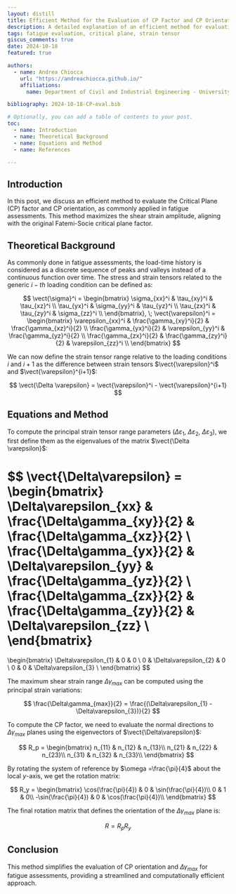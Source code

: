 ```yaml
---
layout: distill
title: Efficient Method for the Evaluation of CP Factor and CP Orientation
description: A detailed explanation of an efficient method for evaluating the Critical Plane (CP) factor and orientation.
tags: fatigue evaluation, critical plane, strain tensor
giscus_comments: true
date: 2024-10-18
featured: true

authors:
  - name: Andrea Chiocca
    url: "https://andreachiocca.github.io/"
    affiliations:
      name: Department of Civil and Industrial Engineering - University of Pisa

bibliography: 2024-10-18-CP-eval.bib

# Optionally, you can add a table of contents to your post.
toc:
  - name: Introduction
  - name: Theoretical Background
  - name: Equations and Method
  - name: References

---
```


## Introduction

In this post, we discuss an efficient method to evaluate the Critical Plane (CP) factor and CP orientation, as commonly applied in fatigue assessments. This method maximizes the shear strain amplitude, aligning with the original Fatemi-Socie critical plane factor.

## Theoretical Background

As commonly done in fatigue assessments, the load-time history is considered as a discrete sequence of peaks and valleys instead of a continuous function over time. The stress and strain tensors related to the generic $i-th$ loading condition can be defined as:

$$
\vect{\sigma}^i =
\begin{bmatrix}
\sigma_{xx}^i & \tau_{xy}^i & \tau_{xz}^i \\
\tau_{yx}^i & \sigma_{yy}^i & \tau_{yz}^i \\
\tau_{zx}^i & \tau_{zy}^i & \sigma_{zz}^i \\
\end{bmatrix}, \;
\vect{\varepsilon}^i =
\begin{bmatrix}
\varepsilon_{xx}^i & \frac{\gamma_{xy}^i}{2} & \frac{\gamma_{xz}^i}{2} \\
\frac{\gamma_{yx}^i}{2} & \varepsilon_{yy}^i & \frac{\gamma_{yz}^i}{2} \\
\frac{\gamma_{zx}^i}{2} & \frac{\gamma_{zy}^i}{2} & \varepsilon_{zz}^i \\
\end{bmatrix}
$$

We can now define the strain tensor range relative to the loading conditions $i$ and $i+1$ as the difference between strain tensors $\vect{\varepsilon}^i$ and $\vect{\varepsilon}^{i+1}$:

$$
\vect{\Delta \varepsilon} = \vect{\varepsilon}^i - \vect{\varepsilon}^{i+1}
$$

## Equations and Method

To compute the principal strain tensor range parameters ($\Delta\varepsilon_{1}$, $\Delta\varepsilon_{2}$, $\Delta\varepsilon_{3}$), we first define them as the eigenvalues of the matrix $\vect{\Delta \varepsilon}$:

$$
\vect{\Delta\varepsilon} =
\begin{bmatrix}
\Delta\varepsilon_{xx} & \frac{\Delta\gamma_{xy}}{2} & \frac{\Delta\gamma_{xz}}{2} \\
\frac{\Delta\gamma_{yx}}{2} & \Delta\varepsilon_{yy} & \frac{\Delta\gamma_{yz}}{2} \\
\frac{\Delta\gamma_{zx}}{2} & \frac{\Delta\gamma_{zy}}{2} & \Delta\varepsilon_{zz} \\
\end{bmatrix}
=
\begin{bmatrix}
\Delta\varepsilon_{1} & 0 & 0 \\
0   & \Delta\varepsilon_{2} & 0 \\
0   & 0  & \Delta\varepsilon_{3} \\
\end{bmatrix}
$$

The maximum shear strain range $\Delta\gamma_{max}$ can be computed using the principal strain variations:

$$
\frac{\Delta\gamma_{max}}{2} = \frac{(\Delta\varepsilon_{1} - \Delta\varepsilon_{3})}{2}
$$

To compute the CP factor, we need to evaluate the normal directions to $\Delta\gamma_{max}$ planes using the eigenvectors of $\vect{\Delta\varepsilon}$:

$$
R_p =
\begin{bmatrix}
n_{11} & n_{12} & n_{13}\\
n_{21} & n_{22} & n_{23}\\
n_{31} & n_{32} & n_{33}\\
\end{bmatrix}
$$

By rotating the system of reference by $\omega =\frac{\pi}{4}$ about the local $y$-axis, we get the rotation matrix:

$$
R_y =
\begin{bmatrix}
\cos(\frac{\pi}{4}) & 0 & \sin(\frac{\pi}{4})\\
0 & 1 & 0\\
-\sin(\frac{\pi}{4}) & 0 & \cos(\frac{\pi}{4})\\
\end{bmatrix}
$$

The final rotation matrix that defines the orientation of the $\Delta \gamma_{max}$ plane is:

$$
R = R_pR_y
$$

## Conclusion

This method simplifies the evaluation of CP orientation and $\Delta \gamma_{max}$ for fatigue assessments, providing a streamlined and computationally efficient approach.